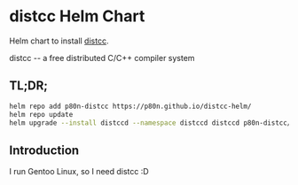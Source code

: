 # distcc Helm Chart
Helm chart to install [distcc](https://github.com/distcc/distcc).

distcc -- a free distributed C/C++ compiler system


## TL;DR;

```bash
helm repo add p80n-distcc https://p80n.github.io/distcc-helm/
helm repo update
helm upgrade --install distccd --namespace distccd distccd p80n-distcc/distcc

```

## Introduction

I run Gentoo Linux, so I need distcc :D
